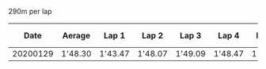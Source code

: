 290m per lap

|Date    |Aerage |Lap 1  |Lap 2  |Lap 3  |Lap 4  |Lap 5  |Lap 6  |Lap 7  |Lap 8  |Lap 9  |Lap 10 |
|--------|-------|-------|-------|-------|-------|-------|-------|-------|-------|-------|-------|
|20200129|1'48.30|1'43.47|1'48.07|1'49.09|1'48.47|1'48.15|1'51.49|1'49.39|||
